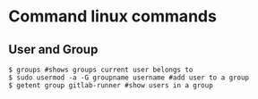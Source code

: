 # Command linux commands
## User and Group
```
$ groups #shows groups current user belongs to
$ sudo usermod -a -G groupname username #add user to a group
$ getent group gitlab-runner #show users in a group
```